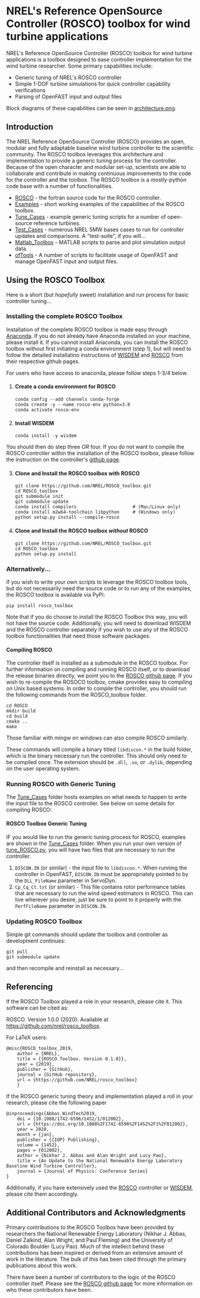 # NREL's Reference OpenSource Controller (ROSCO) toolbox for wind turbine applications
NREL's Reference OpenSource Controller (ROSCO) toolbox for wind turbine applications is a toolbox designed to ease controller implementation for the wind turbine researcher. Some primary capabilities include:
* Generic tuning of NREL's ROSCO controller
* Simple 1-DOF turbine simulations for quick controller capability verifications
* Parsing of OpenFAST input and output files

Block diagrams of these capabilities can be seen in [architecture.png](architecture.png).

## Introduction
The NREL Reference OpenSource Controller (ROSCO) provides an open, modular and fully adaptable baseline wind turbine controller to the scientific community. The ROSCO toolbox leverages this architecture and implementation to provide a generic tuning process for the controller. Because of the open character and modular set-up, scientists are able to collaborate and contribute in making continuous improvements to the code for the controller and the toolbox. The ROSCO toolbox is a mostly-python code base with a number of functionalities.

* [ROSCO](https://github.com/NREL/ROSCO) - the fortran source code for the ROSCO controller. 
* [Examples](https://github.com/NREL/ROSCO_toolbox/tree/master/examples) - short working examples of the capabilities of the ROSCO toolbox. 
* [Tune_Cases](https://github.com/NREL/ROSCO_toolbox/tree/master/Tune_Cases) - example generic tuning scripts for a number of open-source reference turbines.
* [Test_Cases](https://github.com/NREL/ROSCO_toolbox/tree/master/Test_Cases) - numerous NREL 5MW bases cases to run for controller updates and comparisons. A "test-suite", if you will...
* [Matlab_Toolbox](https://github.com/NREL/ROSCO_toolbox/tree/master/Matlab_Toolbox) - MATLAB scripts to parse and plot simulation output data.
* [ofTools](https://github.com/NREL/ROSCO_toolbox/tree/master/ofTools) - A number of scripts to facilitate usage of OpenFAST and manage OpenFAST input and output files. 

## Using the ROSCO Toolbox
Here is a short (but _hopefully_ sweet) installation and run process for basic controller tuning...

### Installing the complete ROSCO Toolbox
Installation of the complete ROSCO toolbox is made easy through [Anaconda](https://www.anaconda.com/). If you do not already have Anaconda installed on your machine, please install it. If you cannot install Anaconda, you can install the ROSCO toolbox without first initiating a conda environment (step 1), but will need to follow the detailed installatino instructions of [WISDEM](https://github.com/WISDEM/WISDEM) and [ROSCO](https://github.com/NREL/ROSCO.git) from their respective github pages. 

For users who have access to anaconda, please follow steps 1-3/4 below.

1.  #### Create a conda environment for ROSCO
	```
	conda config --add channels conda-forge
	conda create -y --name rosco-env python=3.8
	conda activate rosco-env
	```

2. #### Install WISDEM
	```
	conda install -y wisdem
	```

You should then do step three _OR_ four. If you do not want to compile the ROSCO controller within the installation of the ROSCO toolbox, please follow the instruction on the controller's [github page]((https://github.com/NREL/ROSCO.git)).

3.	#### Clone and Install the ROSCO toolbox with ROSCO
	```
	git clone https://github.com/NREL/ROSCO_toolbox.git
	cd ROSCO_toolbox
	git submodule init
	git submodule update
	conda install compilers 					# (Mac/Linux only)
	conda install m2w64-toolchain libpython     # (Windows only)
	python setup.py install --compile-rosco
	```

4.	#### Clone and Install the ROSCO toolbox _without_ ROSCO
	```
	git clone https://github.com/NREL/ROSCO_toolbox.git
	cd ROSCO_toolbox
	python setup.py install 
	```

### Alternatively...
If you wish to write your own scripts to leverage the ROSCO toolbox tools, but do not necessarily need the source code or to run any of the examples, the ROSCO toolbox is available via PyPi:
```
pip install rosco_toolbox
```
Note that if you do choose to install the ROSCO Toolbox this way, you will not have the source code. Additionally, you will need to download WISDEM and the ROSCO controller separately if you wish to use any of the ROSCO toolbox functionalities that need those software packages. 

#### Compiling ROSCO
The controller itself is installed as a submodule in the ROSCO toolbox. For further information on compiling and running ROSCO itself, or to download the release binaries directly, we point you to the [ROSCO github page](https://github.com/NREL/ROSCO_toolbox.git). If you wish to re-compile the ROSOCO toolbox, cmake provides easy to compiling on Unix based systems. In order to compile the controller, you should run the following commands from the ROSCO_toolbox folder.
```
cd ROSCO
mkdir build
cd build
cmake ..
make
```
Those familiar with mingw on windows can also compile ROSCO similarly. 

These commands will compile a binary titled `libdiscon.*` in the build folder, which is the binary necessary run the controller. This should only need to be compiled once. The extension should be `.dll`, `.so`, or `.dylib`, depending on the user operating system. 

### Running ROSCO with Generic Tuning
The [Tune_Cases](Tune_Cases) folder hosts examples on what needs to happen to write the input file to the ROSCO controller. See below on some details for compiling ROSCO:

#### ROSCO Toolbox Generic Tuning
IF you would like to run the generic tuning process for ROSCO, examples are shown in the [Tune_Cases](Tune_Cases) folder. When you run your own version of [tune_ROSCO.py](Tune_Cases/tune_ROSCO.py), you will have two files that are necessary to run the controller. 
1. `DISCON.IN` (or similar) - the input file to `libdiscon.*`. When running the controller in OpenFAST, `DISCON.IN` must be appropriately pointed to by the `DLL_FileName` parameter in ServoDyn. 
2. `Cp_Cq_Ct.txt` (or similar) - This file contains rotor performance tables that are necessary to run the wind speed estimators in ROSCO. This can live wherever you desire, just be sure to point to it properly with the `PerfFileName` parameter in `DISCON.IN`.

### Updating ROSCO Toolbox
Simple git commands should update the toolbox and controller as development continues:
```
git pull
git submodule update 
```
and then recompile and reinstall as necessary...

## Referencing
If the ROSCO Toolbox played a role in your research, please cite it. This software can be
cited as:

   ROSCO. Version 1.0.0 (2020). Available at https://github.com/nrel/rosco_toolbox.

For LaTeX users:

```
@misc{ROSCO_toolbox_2019,
    author = {NREL},
    title = {{ROSCO Toolbox. Version 0.1.0}},
    year = {2019},
    publisher = {GitHub},
    journal = {GitHub repository},
    url = {https://github.com/NREL/rosco_toolbox}
    }
```
If the ROSCO generic tuning theory and implementation played a roll in your research, please cite the following paper
```
@inproceedings{Abbas_WindTech2019,
	doi = {10.1088/1742-6596/1452/1/012002},
	url = {https://doi.org/10.1088%2F1742-6596%2F1452%2F1%2F012002},
	year = 2020,
	month = {jan},
	publisher = {{IOP} Publishing},
	volume = {1452},
	pages = {012002},
	author = {Nikhar J. Abbas and Alan Wright and Lucy Pao},
	title = {An Update to the National Renewable Energy Laboratory Baseline Wind Turbine Controller},
	journal = {Journal of Physics: Conference Series}
}
```
Additionally, if you have extensively used the [ROSCO](https://github.com/NREL/ROSCO) controller or [WISDEM](https://github.com/wisdem/wisdem), please cite them accordingly. 


## Additional Contributors and Acknowledgments
Primary contributions to the ROSCO Toolbox have been provided by researchers the National Renewable Energy Laboratory (Nikhar J. Abbas, Daniel Zalkind, Alan Wright, and Paul Fleming) and the University of Colorado Boulder (Lucy Pao). Much of the intellect behind these contributions has been inspired or derived from an extensive amount of work in the literature. The bulk of this has been cited through the primary publications about this work. 

There have been a number of contributors to the logic of the ROSCO controller itself. Please see the [ROSCO github page](https://github.com/NREL/ROSCO) for more information on who these contributors have been. 